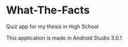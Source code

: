 # What-The-Facts
Quiz app for my thesis in High School

This application is made in Android Studio 3.0.1
